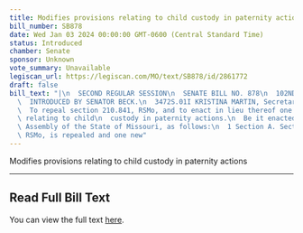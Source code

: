 ```yaml
---
title: Modifies provisions relating to child custody in paternity actions
bill_number: SB878
date: Wed Jan 03 2024 00:00:00 GMT-0600 (Central Standard Time)
status: Introduced
chamber: Senate
sponsor: Unknown
vote_summary: Unavailable
legiscan_url: https://legiscan.com/MO/text/SB878/id/2861772
draft: false
bill_text: "|\n  SECOND REGULAR SESSION\n  SENATE BILL NO. 878\n  102ND GENERA L ASSEMBLY\n\
  \  INTRODUCED BY SENATOR BECK.\n  3472S.01I KRISTINA MARTIN, Secretary\n  AN ACT\n\
  \  To repeal section 210.841, RSMo, and to enact in lieu thereof one new section\
  \ relating to child\n  custody in paternity actions.\n  Be it enacted by the General\
  \ Assembly of the State of Missouri, as follows:\n  1 Section A. Section 210.841,\
  \ RSMo, is repealed and one new"
---
```

Modifies provisions relating to child custody in paternity actions

---

## Read Full Bill Text

You can view the full text [here](https://legiscan.com/MO/text/SB878/id/2861772).
